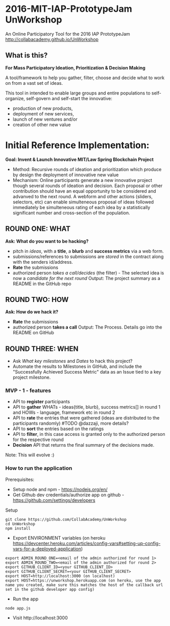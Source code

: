 # 2016-MIT-IAP-PrototypeJam UnWorkshop
An Online Participatory Tool for the 2016 IAP PrototypeJam
 http://collabacademy.github.io/UnWorkshop

## What is this?
  **For Mass Participatory Ideation, Prioritization & Decision Making**

A tool/framework to help you gather, filter, choose and decide what to work on from a vast set of ideas.  

This tool in intended to enable large groups and entire populations to self-organize, self-govern and self-start the innovative:
* production of new products,
* deployment of new services,
* launch of new ventures and/or
* creation of other new value

# Initial Reference Implementation:

**Goal: Invent & Launch Innovative MIT/Law Spring Blockchain Project**
* Method: Recursive rounds of ideation and prioritization which produce by design the deployment of innovative new value
* Mechanism: Online participants generate a new innovative project though several rounds of ideation and decision.   Each proposal or other contribution should have an equal opportunity to be considered and advanved to the next round.  A webform and other actions (sliders, selectors, etc) can enable simulteneous proposal of ideas followed immediately be simulteneous rating of each idea by a statistically significant number and cross-section of the population.

## ROUND ONE: WHAT
**Ask: What do you want to be hacking?**
  - pitch in *ideas*, with a **title**, a **blurb** and **success metrics** via a web form.
  - submissions/references to submissions are *stored* in the contract along with the senders id/address.
  - **Rate** the submissions
  - authorized person *takes a call/decides* (the filter) - The selected idea is now a *candidate for the next round*
Output: The project summary as a README in the GitHub repo

## ROUND TWO: HOW
**Ask: How do we hack it?**
  - **Rate** the submissions
  - authorized person **takes a call**
Output: The Process. Details go into the README on GitHub

## ROUND THREE: WHEN
  - Ask *What key milestones* and *Dates* to hack this project?
  - Automate the results to Milestones in GitHub, and include the "Successfully Achieved Success Metric" data as an Issue tied to a key project milestone.

### MVP - 1 - features
  - API to **register** participants
  - API to **gather** WHATs - ideas{title, blurb}, success metrics[] in round 1 and HOWs - language, framework etc in round 2
  - API to **rate** the entries that were gathered (ideas are distributed to the participants randomly) #TODO @dazzaji, more details?
  - API to **sort** the entries based on the ratings
  - API to **filter**, in this case access is granted only to the authorized person for the respective round
  - **Decision** API that returns the final summary of the decisions made.

Note: This will evolve :)


### How to run the application
Prerequisites:
- Setup node and npm - https://nodejs.org/en/
- Get Github dev credentials/authorize app on github - https://github.com/settings/developers

Setup
```
git clone https://github.com/CollabAcademy/UnWorkshop
cd UnWorkshop
npm install
```
- Export ENVIRONMENT variables (on heroku https://devcenter.heroku.com/articles/config-vars#setting-up-config-vars-for-a-deployed-application)
```
export ADMIN_ROUND_ONE=<email of the admin authorized for round 1>
export ADMIN_ROUND_TWO=<email of the admin authorized for round 2>
export GITHUB_CLIENT_ID=<your GITHUB_CLIENT_ID>
export GITHUB_CLIENT_SECRET=<your GITHUB_CLIENT_SECRET>
export HOST=http://localhost:3000 (on localhost)
export HOST=https://unworkshop.herokuapp.com (on heroku, use the app name you created, make sure this matches the host of the callback url set in the github developer app config)
```
- Run the app
```
node app.js
```
- Visit http://localhost:3000
